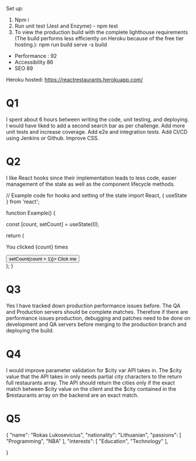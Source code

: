Set up:

1. Npm i
2. Run unit test (Jest and Enzyme) - npm test
3. To view the production build with the complete lighthouse requirements (The build performs less efficiently on Heroku because of the free tier hosting.):
   npm run build
   serve -s build

- Performance : 92
- Accessibility 86
- SEO 89

Heroku hosted: https://reactrestaurants.herokuapp.com/

# Q1

I spent about 6 hours between writing the code, unit testing, and deploying.
I would have liked to add a second search bar as per challenge.
Add more unit tests and increase coverage.
Add e2e and integration tests.
Add CI/CD using Jenkins or Github.
Improve CSS.

# Q2

I like React hooks since their implementation leads to less code, easier management of the state as
well as the component lifecycle methods.

// Example code for hooks and setting of the state
import React, { useState } from 'react';

function Example() {

const [count, setCount] = useState(0);

return (

<div>
<p>You clicked {count} times</p>
<button onClick={() => setCount(count + 1)}>
Click me
</button>
</div>
);
}

# Q3

Yes I have tracked down production performance issues before. The QA and Production servers should be complete matches. Therefore if there are performance issues production, debugging and patches need to be done on development and QA servers before merging to the production branch and deploying the build.

# Q4

I would improve parameter validation for $city var API takes in. The $city value that the API takes in only needs partial city characters to the return full restaurants array. The API should return the cities only if the exact match between $city value on the client and the $city contained in the \$restaurants array on the backend are an exact match.

# Q5

{
"name": "Rokas Lukosevicius",
"nationality": "Lithuanian",
"passions": [
"Programming",
"NBA"
],
"interests": [
"Education",
"Technology"
],

}
